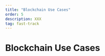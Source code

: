 ```yaml
---
title: "Blockchain Use Cases"
order: 5
description: XXX
tag: fast-track
---
```


# Blockchain Use Cases

##

